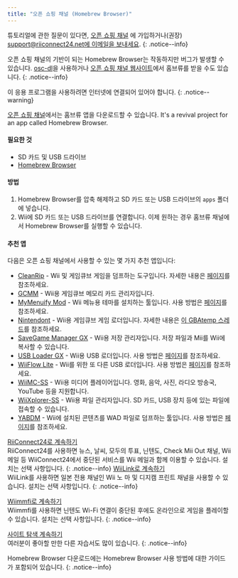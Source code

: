 ```yaml
---
title: "오픈 쇼핑 채널 (Homebrew Browser)"
---
```


튜토리얼에 관한 질문이 있다면, [오픈 쇼핑 채널](https://discord.gg/osc) 에 가입하거나(권장) [support@riiconnect24.net에 이메일을 보내세요](mailto:support@riiconnect24.net).
{: .notice--info}

오픈 쇼핑 채널의 기반이 되는 Homebrew Browser는 작동하지만 버그가 발생할 수 있습니다. [osc-dl](https://github.com/dhtdht020/osc-dl/releases/latest)을 사용하거나 [오픈 쇼핑 채널 웹사이트](https://oscwii.org/)에서 홈브류를 받을 수도 있습니다.
{: .notice--info}

이 응용 프로그램을 사용하려면 인터넷에 연결되어 있어야 합니다.
{: .notice--warning}

[오픈 쇼핑 채널](https://oscwii.org/)에서는 홈브류 앱을 다운로드할 수 있습니다. It's a revival project for an app called Homebrew Browser.

#### 필요한 것

- SD 카드 및 USB 드라이브
- [Homebrew Browser](/assets/files/homebrew_browser_v0.3.9e.zip)

#### 방법

1. Homebrew Browser를 압축 해제하고 SD 카드 또는 USB 드라이브의 `apps` 폴더에 넣습니다.
2. Wii에 SD 카드 또는 USB 드라이브를 연결합니다. 이제 원하는 경우 홈브류 채널에서 Homebrew Browser를 실행할 수 있습니다.

#### 추천 앱

다음은 오픈 쇼핑 채널에서 사용할 수 있는 몇 가지 추천 앱입니다:

- [CleanRip](https://oscwii.org/library/app/CleanRip) - Wii 및 게임큐브 게임을 덤프하는 도구입니다. 자세한 내용은 [페이지](dump-games)를 참조하세요.
- [GCMM](https://oscwii.org/library/app/gcmm) - Wii용 게임큐브 메모리 카드 관리자입니다.
- [MyMenuify Mod](https://oscwii.org/library/app/mymenuifymod) - Wii 메뉴용 테마를 설치하는 툴입니다. 사용 방법은 [페이지](themes)를 참조하세요.
- [Nintendont](https://oscwii.org/library/app/nintendont) - Wii용 게임큐브 게임 로더입니다. 자세한 내용은 [이 GBAtemp 스레드](https://gbatemp.net/threads/nintendont.349258/)를 참조하세요.
- [SaveGame Manager GX](https://oscwii.org/library/app/savegame_manager_gx) - Wii용 저장 관리자입니다. 저장 파일과 Mii를 Wii에 복사할 수 있습니다.
- [USB Loader GX](https://oscwii.org/library/app/usbloader_gx) - Wii용 USB 로더입니다. 사용 방법은 [페이지](usbloadergx)를 참조하세요.
- [WiiFlow Lite](https://oscwii.org/library/app/wiiflow) - Wii를 위한 또 다른 USB 로더입니다. 사용 방법은 [페이지](wiiflow)를 참조하세요.
- [WiiMC-SS](https://oscwii.org/library/app/wiimc-ss) - Wii용 미디어 플레이어입니다. 영화, 음악, 사진, 라디오 방송국, YouTube 등을 지원합니다.
- [WiiXplorer-SS](https://oscwii.org/library/app/wiixplorer-ss) - Wii용 파일 관리자입니다. SD 카드, USB 장치 등에 있는 파일에 접속할 수 있습니다.
- [YABDM](https://oscwii.org/library/app/Yet-Another-BlueDump-Mod) - Wii에 설치된 콘텐츠를 WAD 파일로 덤프하는 툴입니다. 사용 방법은 [페이지](dump-wads)를 참조하세요.

[RiiConnect24로 계속하기](riiconnect24)<br> RiiConnect24를 사용하면 뉴스, 날씨, 모두의 투표, 닌텐도, Check Mii Out 채널, Wii 메일 등 WiiConnect24에서 중단된 서비스를 Wii 메일과 함께 이용할 수 있습니다. 설치는 선택 사항입니다.
{: .notice--info}
[WiiLink로 계속하기](wiilink)<br> WiiLink를 사용하면 일본 전용 채널인 Wii 노 마 및 디지캠 프린트 채널을 사용할 수 있습니다. 설치는 선택 사항입니다.
{: .notice--info}

[Wiimmfi로 계속하기](wiimmfi)<br> Wiimmfi를 사용하면 닌텐도 Wi-Fi 연결이 중단된 후에도 온라인으로 게임을 플레이할 수 있습니다. 설치는 선택 사항입니다.
{: .notice--info}

[사이트 탐색 계속하기](site-navigation)<br> 여러분이 좋아할 만한 다른 자습서도 많이 있습니다.
{: .notice--info}

Homebrew Browser 다운로드에는 Homebrew Browser 사용 방법에 대한 가이드가 포함되어 있습니다.
{: .notice--info}